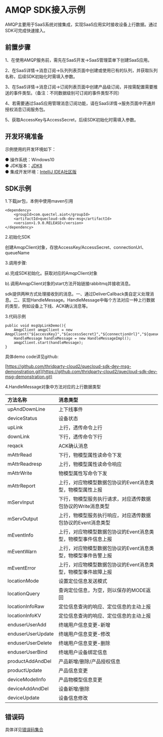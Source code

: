 # AMQP SDK接入示例

AMQP主要用于SaaS系统对接集成，实现SaaS应用实时接收设备上行数据。通过SDK可完成快速接入。

## 前置步骤

1、在使用AMQP服务前，需先在SaaS开发->SaaS管理菜单下创建SaaS应用。

2、在SaaS详情->消息订阅->队列列表页面中创建或使用已有的队列，并获取队列名称，后续SDK初始化时需填入参数。

3、在SaaS详情->消息订阅->订阅列表页面中创建产品级订阅，并按需配置需要推送的事件类型。（备注：不同数据级别可订阅的事件类型不同）

4、若需要通过SaaS应用管理消息订阅功能，请在SaaS详情->服务页面中开通并授权消息订阅服务包。

5、获取AccessKey与AccessSecret，后续SDK初始化时需填入参数。

## **开发环境准备**

示例使用的开发环境如下：

● 操作系统：Windows10<br />
● JDK版本：[JDK8](https://www.oracle.com/java/technologies/javase/javase-jdk8-downloads.html) <br />
● 集成开发环境：[IntelliJ IDEA社区版](https://www.jetbrains.com/idea/)

## **SDK示例**

1.下载jar包，本例中使用maven引用

```
<dependency>
    <groupId>com.quectel.aiot</groupId>
    <artifactId>quecloud-sdk-dev-msg</artifactId>
    <version>1.9.0.RELEASE</version>
</dependency>
```

2.初始化SDK

创建AmqpClient对象，存放AccessKey/AccessSecret、connectionUrl、queueName

3.调用步骤:

a).完成SDK初始化。获取对应的AmqpClient对象

b).调用AmqpClient对象的start方法开始链接rabbitmq并接收消息。

  sdk提供两种方式处理接收到的消息。一、通过DeliverCallback类自定义处理消息。二、实现HandleMessage。HandleMessage中每个方法对应一种上行数据的类型，例如设备上下线、ACK确认消息等。

3.代码示例

```
public void msgUpLinkDemo(){
    AmqpClient amqpClient = new AmqpClient("${accessKey}","${accessSecret}","${connectionUrl}","${queueName}");
    HandleMessage handleMessage = new HandleMessageImpl();
    amqpClient.start(handleMessage);
}

```

具体demo code详见github:

[https://github.com/thridparty-cloud2/quecloud-sdk-dev-msg-demonstration.git](https://github.com/thridparty-cloud2/quecloud-sdk-dev-msg-demonstration.git)

4.HandleMessage对象中方法对应的上行数据类型

| 方法名称          | 消息类型                                                      |
| :---------------- | :------------------------------------------------------------ |
| upAndDownLine     | 上下线事件                                                    |
| deviceStatus      | 设备状态                                                      |
| upLink            | 上行，透传命令上行                                            |
| downLink          | 下行，透传命令下行                                            |
| reqack            | ACK确认消息                                                   |
| mAttrRead         | 下行，物模型属性读命令下发                                    |
| mAttrReadresp     | 上行，物模型属性读命令响应                                    |
| mAttrWrite        | 物模型属性写命令下发                                          |
| mAttrReport       | 上行，对应物模型数据包协议的Event消息类型，物模型属性上报     |
| mServInput        | 下行，物模型服务执行请求，对应透传数据包协议的Write消息类型   |
| mServOutput       | 上行，物模型服务执行响应，对应透传数据包协议的Event消息类型   |
| mEventInfo        | 上行，对应物模型数据包协议的Event消息类型，物模型事件信息上报 |
| mEventWarn        | 上行，对应物模型数据包协议的Event消息类型，物模型事件告警上报 |
| mEventError       | 上行，对应物模型数据包协议的Event消息类型，物模型事件故障上报 |
| locationMode      | 设置定位信息发送模式                                          |
| locationQuery     | 查询定位信息，为空，则以保存的MODE返回                        |
| locationInfoRaw   | 定位信息查询的响应、定位信息的主动上报                        |
| locationInfoKV    | 定位信息查询的响应、定位信息的主动上报                        |
| enduserUserAdd    | 终端用户信息变更-新增                                         |
| enduserUserUpdate | 终端用户信息变更-修改                                         |
| enduserUserDelete | 终端用户信息变更-删除                                         |
| enduserUserBind   | 终端用户设备绑定信息                                          |
| productAddAndDel  | 产品新增/删除/产品授权信息                                    |
| productUpdate     | 产品信息变更                                                  |
| deviceModelInfo   | 产品物模型信息变更                                            |
| deviceAddAndDel   | 设备新增/删除                                                 |
| deviceUpdate      | 设备信息修改                                                  |

## **错误码**

具体详见[错误码集合](/saasDevelop/errorCode)
